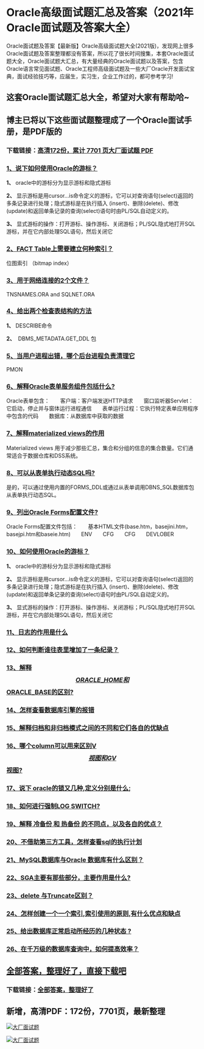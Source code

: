 # Oracle高级面试题汇总及答案（2021年Oracle面试题及答案大全）

Oracle面试题及答案【最新版】Oracle高级面试题大全(2021版)，发现网上很多Oracle面试题及答案整理都没有答案，所以花了很长时间搜集，本套Oracle面试题大全，Oracle面试题大汇总，有大量经典的Oracle面试题以及答案，包含Oracle语言常见面试题、Oracle工程师高级面试题及一些大厂Oracle开发面试宝典，面试经验技巧等，应届生，实习生，企业工作过的，都可参考学习!

## 这套Oracle面试题汇总大全，希望对大家有帮助哈~ 

## 博主已将以下这些面试题整理成了一个Oracle面试手册，是PDF版的

### 下载链接：[高清172份，累计 7701 页大厂面试题  PDF](https://gitee.com/souyunku/NewDevBooks/blob/master/docs/index.md)


### [1、说下如何使用Oracle的游标？](https://gitee.com/souyunku/NewDevBooks/blob/master/docs/Oracle/Oracle高级面试题汇总及答案（2021年Oracle面试题及答案大全）.md#1说下如何使用oracle的游标)  


**1、** oracle中的游标分为显示游标和隐式游标

**2、** 显示游标是用cursor...is命令定义的游标，它可以对查询语句(select)返回的多条记录进行处理；隐式游标是在执行插入 (insert)、删除(delete)、修改(update)和返回单条记录的查询(select)语句时由PL/SQL自动定义的。

**3、** 显式游标的操作：打开游标、操作游标、关闭游标；PL/SQL隐式地打开SQL游标，并在它内部处理SQL语句，然后关闭它


### [2、FACT Table上需要建立何种索引？](https://gitee.com/souyunku/NewDevBooks/blob/master/docs/Oracle/Oracle高级面试题汇总及答案（2021年Oracle面试题及答案大全）.md#2fact-table上需要建立何种索引)  


位图索引 （bitmap index）


### [3、用于网络连接的2个文件？](https://gitee.com/souyunku/NewDevBooks/blob/master/docs/Oracle/Oracle高级面试题汇总及答案（2021年Oracle面试题及答案大全）.md#3用于网络连接的2个文件)  


TNSNAMES.ORA and SQLNET.ORA


### [4、给出两个检查表结构的方法](https://gitee.com/souyunku/NewDevBooks/blob/master/docs/Oracle/Oracle高级面试题汇总及答案（2021年Oracle面试题及答案大全）.md#4给出两个检查表结构的方法)  


**1、** DESCRIBE命令

**2、**  DBMS_METADATA.GET_DDL 包


### [5、当用户进程出错，哪个后台进程负责清理它](https://gitee.com/souyunku/NewDevBooks/blob/master/docs/Oracle/Oracle高级面试题汇总及答案（2021年Oracle面试题及答案大全）.md#5当用户进程出错哪个后台进程负责清理它)  


PMON


### [6、解释Oracle表单服务组件包括什么?](https://gitee.com/souyunku/NewDevBooks/blob/master/docs/Oracle/Oracle高级面试题汇总及答案（2021年Oracle面试题及答案大全）.md#6解释oracle表单服务组件包括什么)  


Oracle表单包含：　　客户端：客户端发送HTTP请求　　窗口监听器Servlet：它启动，停止并与窗体运行进程通信　　表单运行过程：它执行特定表单应用程序中包含的代码　　数据库：从数据库中获取的数据


### [7、解释materialized views的作用](https://gitee.com/souyunku/NewDevBooks/blob/master/docs/Oracle/Oracle高级面试题汇总及答案（2021年Oracle面试题及答案大全）.md#7解释materialized-views的作用)  


Materialized views 用于减少那些汇总，集合和分组的信息的集合数量。它们通常适合于数据仓库和DSS系统。


### [8、可以从表单执行动态SQL吗?](https://gitee.com/souyunku/NewDevBooks/blob/master/docs/Oracle/Oracle高级面试题汇总及答案（2021年Oracle面试题及答案大全）.md#8可以从表单执行动态sql吗)  


是的，可以通过使用内置的FORMS_DDL或通过从表单调用DBNS_SQL数据库包从表单执行动态SQL。


### [9、列出Oracle Forms配置文件?](https://gitee.com/souyunku/NewDevBooks/blob/master/docs/Oracle/Oracle高级面试题汇总及答案（2021年Oracle面试题及答案大全）.md#9列出oracle-forms配置文件)  


Oracle Forms配置文件包括：　　基本HTML文件(base.htm，basejini.htm，basejpi.htm和baseie.htm)　　ENV　　CFG　　CFG　　DEVLOBER


### [10、如何使用Oracle的游标？](https://gitee.com/souyunku/NewDevBooks/blob/master/docs/Oracle/Oracle高级面试题汇总及答案（2021年Oracle面试题及答案大全）.md#10如何使用oracle的游标)  


**1、** oracle中的游标分为显示游标和隐式游标

**2、** 显示游标是用cursor...is命令定义的游标，它可以对查询语句(select)返回的多条记录进行处理；隐式游标是在执行插入 (insert)、删除(delete)、修改(update)和返回单条记录的查询(select)语句时由PL/SQL自动定义的。

**3、** 显式游标的操作：打开游标、操作游标、关闭游标；PL/SQL隐式地打开SQL游标，并在它内部处理SQL语句，然后关闭它


### [11、日志的作用是什么](https://gitee.com/souyunku/NewDevBooks/blob/master/docs/Oracle/Oracle高级面试题汇总及答案（2021年Oracle面试题及答案大全）.md#11日志的作用是什么)  

### [12、如何判断谁往表里增加了一条纪录？](https://gitee.com/souyunku/NewDevBooks/blob/master/docs/Oracle/Oracle高级面试题汇总及答案（2021年Oracle面试题及答案大全）.md#12如何判断谁往表里增加了一条纪录)  

### [13、解释$$ORACLE\_HOME和$$ORACLE_BASE的区别?](https://gitee.com/souyunku/NewDevBooks/blob/master/docs/Oracle/Oracle高级面试题汇总及答案（2021年Oracle面试题及答案大全）.md#13解释$$oracle\_home和$$oracle_base的区别)  

### [14、怎样查看数据库引擎的报错](https://gitee.com/souyunku/NewDevBooks/blob/master/docs/Oracle/Oracle高级面试题汇总及答案（2021年Oracle面试题及答案大全）.md#14怎样查看数据库引擎的报错)  

### [15、解释归档和非归档模式之间的不同和它们各自的优缺点](https://gitee.com/souyunku/NewDevBooks/blob/master/docs/Oracle/Oracle高级面试题汇总及答案（2021年Oracle面试题及答案大全）.md#15解释归档和非归档模式之间的不同和它们各自的优缺点)  

### [16、哪个column可以用来区别V$$视图和GV$$视图?](https://gitee.com/souyunku/NewDevBooks/blob/master/docs/Oracle/Oracle高级面试题汇总及答案（2021年Oracle面试题及答案大全）.md#16哪个column可以用来区别v$$视图和gv$$视图)  

### [17、说下 oracle的锁又几种,定义分别是什么;](https://gitee.com/souyunku/NewDevBooks/blob/master/docs/Oracle/Oracle高级面试题汇总及答案（2021年Oracle面试题及答案大全）.md#17说下-oracle的锁又几种,定义分别是什么;)  

### [18、如何进行强制LOG SWITCH?](https://gitee.com/souyunku/NewDevBooks/blob/master/docs/Oracle/Oracle高级面试题汇总及答案（2021年Oracle面试题及答案大全）.md#18如何进行强制log-switch)  

### [19、解释 冷备份 和 热备份 的不同点，以及各自的优点？](https://gitee.com/souyunku/NewDevBooks/blob/master/docs/Oracle/Oracle高级面试题汇总及答案（2021年Oracle面试题及答案大全）.md#19解释-冷备份-和-热备份-的不同点以及各自的优点)  

### [20、不借助第三方工具，怎样查看sql的执行计划](https://gitee.com/souyunku/NewDevBooks/blob/master/docs/Oracle/Oracle高级面试题汇总及答案（2021年Oracle面试题及答案大全）.md#20不借助第三方工具怎样查看sql的执行计划)  

### [21、MySQL数据库与Oracle 数据库有什么区别？](https://gitee.com/souyunku/NewDevBooks/blob/master/docs/Oracle/Oracle高级面试题汇总及答案（2021年Oracle面试题及答案大全）.md#21mysql数据库与oracle-数据库有什么区别)  

### [22、SGA主要有那些部分，主要作用是什么?](https://gitee.com/souyunku/NewDevBooks/blob/master/docs/Oracle/Oracle高级面试题汇总及答案（2021年Oracle面试题及答案大全）.md#22sga主要有那些部分主要作用是什么)  

### [23、delete 与Truncate区别？](https://gitee.com/souyunku/NewDevBooks/blob/master/docs/Oracle/Oracle高级面试题汇总及答案（2021年Oracle面试题及答案大全）.md#23delete-与truncate区别)  

### [24、怎样创建一个一个索引,索引使用的原则,有什么优点和缺点](https://gitee.com/souyunku/NewDevBooks/blob/master/docs/Oracle/Oracle高级面试题汇总及答案（2021年Oracle面试题及答案大全）.md#24怎样创建一个一个索引,索引使用的原则,有什么优点和缺点)  

### [25、给出数据库正常启动所经历的几种状态 ?](https://gitee.com/souyunku/NewDevBooks/blob/master/docs/Oracle/Oracle高级面试题汇总及答案（2021年Oracle面试题及答案大全）.md#25给出数据库正常启动所经历的几种状态-)  

### [26、在千万级的数据库查询中，如何提高效率？](https://gitee.com/souyunku/NewDevBooks/blob/master/docs/Oracle/Oracle高级面试题汇总及答案（2021年Oracle面试题及答案大全）.md#26在千万级的数据库查询中如何提高效率)  





## [全部答案，整理好了，直接下载吧](https://gitee.com/souyunku/DevBooks/blob/master/docs/daan.md)

### 下载链接：[全部答案，整理好了](https://gitee.com/souyunku/NewDevBooks/blob/master/docs/daan.md)




## 新增，高清PDF：172份，7701页，最新整理

[![大厂面试题](https://www.souyunku.com/wp-content/uploads/weixin/mst.png "架构师专栏")](https://www.souyunku.com/wp-content/uploads/weixin/githup-weixin.png "架构师专栏")

[![大厂面试题](https://www.souyunku.com/wp-content/uploads/weixin/githup-weixin.png "架构师专栏")](https://www.souyunku.com/wp-content/uploads/weixin/githup-weixin.png "架构师专栏")
